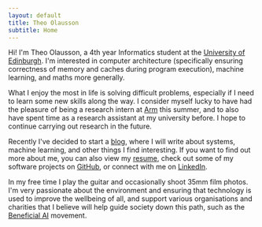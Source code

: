```yaml
---
layout: default
title: Theo Olausson
subtitle: Home
---
```

<p> Hi!
    I'm Theo Olausson, a 4th year Informatics student at the
    <a href="https://www.ed.ac.uk/informatics">University of Edinburgh</a>.
    I'm interested in computer architecture
    (specifically ensuring correctness of memory and caches
    during program execution), machine learning, and maths more generally.
</p>
<p>
    What I enjoy the most in life is solving difficult problems, especially
    if I need to learn some new skills along the way.
    I consider myself lucky to have had the pleasure of being a research intern
    at <a href="https://www.arm.com">Arm</a> this summer,
    and to also have spent time as a research assistant at my university before.
    I hope to continue carrying out research in the future.
</p>
<p>
    Recently I've decided to start a <a href="/blog">blog</a>, where I will
    write about systems, machine learning, and other things I find interesting.
    If you want to find out more about me, you can also view my
    <a href="/assets/resume.pdf">resume</a>, check out some
    of my software projects on <a href="https://github.com/theoxo">GitHub</a>, or
    connect with me on <a href="https://www.linkedin.com/in/theo-olausson/">LinkedIn</a>.
</p>
<p>
    In my free time I play the guitar and occasionally shoot 35mm film photos. I'm
    very passionate about the environment and ensuring that technology is used
    to improve the wellbeing of all, and support various organisations and charities
    that I believe will help guide society down this path, such as the
    <a href="https://futureoflife.org/ai-principles/">Beneficial AI</a> movement.
</p>
